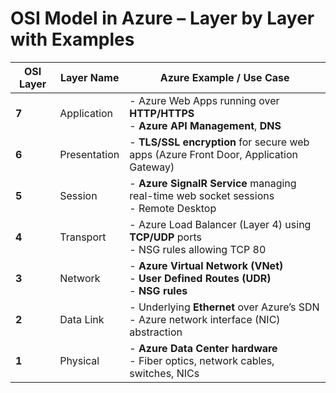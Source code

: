# OSI Model in Azure – Layer by Layer with Examples

| OSI Layer | Layer Name   | Azure Example / Use Case                                                                     |
| --------- | ------------ | -------------------------------------------------------------------------------------------- |
| **7**     | Application  | - Azure Web Apps running over **HTTP/HTTPS**  <br> - **Azure API Management**, **DNS**       |
| **6**     | Presentation | - **TLS/SSL encryption** for secure web apps (Azure Front Door, Application Gateway)         |
| **5**     | Session      | - **Azure SignalR Service** managing real-time web socket sessions <br> - Remote Desktop     |
| **4**     | Transport    | - Azure Load Balancer (Layer 4) using **TCP/UDP** ports <br> - NSG rules allowing TCP 80     |
| **3**     | Network      | - **Azure Virtual Network (VNet)** <br> - **User Defined Routes (UDR)** <br> - **NSG rules** |
| **2**     | Data Link    | - Underlying **Ethernet** over Azure’s SDN <br> - Azure network interface (NIC) abstraction  |
| **1**     | Physical     | - **Azure Data Center hardware** <br> - Fiber optics, network cables, switches, NICs         |
